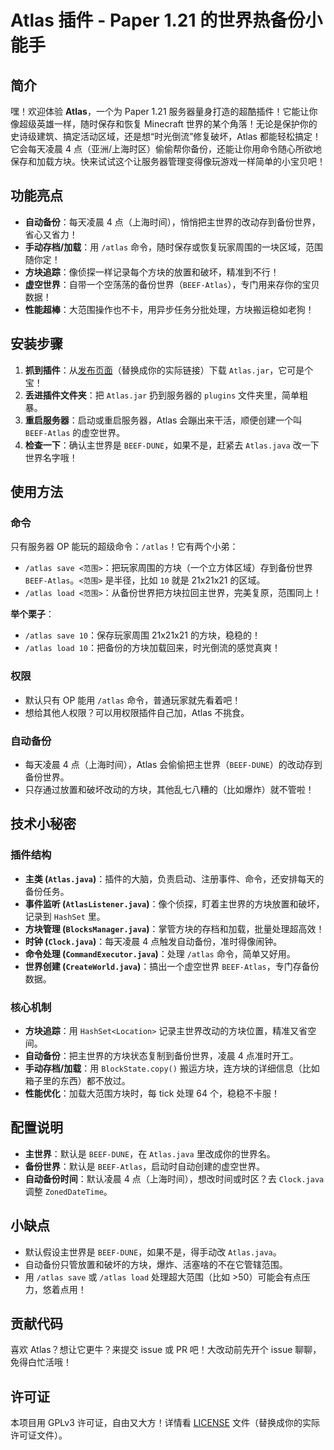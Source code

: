 # Atlas 插件 - Paper 1.21 的世界热备份小能手

## 简介
嘿！欢迎体验 **Atlas**，一个为 Paper 1.21 服务器量身打造的超酷插件！它能让你像超级英雄一样，随时保存和恢复 Minecraft 世界的某个角落！无论是保护你的史诗级建筑、搞定活动区域，还是想“时光倒流”修复破坏，Atlas 都能轻松搞定！它会每天凌晨 4 点（亚洲/上海时区）偷偷帮你备份，还能让你用命令随心所欲地保存和加载方块。快来试试这个让服务器管理变得像玩游戏一样简单的小宝贝吧！

## 功能亮点
- **自动备份**：每天凌晨 4 点（上海时间），悄悄把主世界的改动存到备份世界，省心又省力！
- **手动存档/加载**：用 `/atlas` 命令，随时保存或恢复玩家周围的一块区域，范围随你定！
- **方块追踪**：像侦探一样记录每个方块的放置和破坏，精准到不行！
- **虚空世界**：自带一个空荡荡的备份世界（`BEEF-Atlas`），专门用来存你的宝贝数据！
- **性能超棒**：大范围操作也不卡，用异步任务分批处理，方块搬运稳如老狗！

## 安装步骤
1. **抓到插件**：从[发布页面](#)（替换成你的实际链接）下载 `Atlas.jar`，它可是个宝！
2. **丢进插件文件夹**：把 `Atlas.jar` 扔到服务器的 `plugins` 文件夹里，简单粗暴。
3. **重启服务器**：启动或重启服务器，Atlas 会蹦出来干活，顺便创建一个叫 `BEEF-Atlas` 的虚空世界。
4. **检查一下**：确认主世界是 `BEEF-DUNE`，如果不是，赶紧去 `Atlas.java` 改一下世界名字哦！

## 使用方法
### 命令
只有服务器 OP 能玩的超级命令：`/atlas`！它有两个小弟：
- `/atlas save <范围>`：把玩家周围的方块（一个立方体区域）存到备份世界 `BEEF-Atlas`。`<范围>` 是半径，比如 `10` 就是 21x21x21 的区域。
- `/atlas load <范围>`：从备份世界把方块拉回主世界，完美复原，范围同上！

**举个栗子**：
- `/atlas save 10`：保存玩家周围 21x21x21 的方块，稳稳的！
- `/atlas load 10`：把备份的方块加载回来，时光倒流的感觉真爽！

### 权限
- 默认只有 OP 能用 `/atlas` 命令，普通玩家就先看着吧！
- 想给其他人权限？可以用权限插件自己加，Atlas 不挑食。

### 自动备份
- 每天凌晨 4 点（上海时间），Atlas 会偷偷把主世界（`BEEF-DUNE`）的改动存到备份世界。
- 只存通过放置和破坏改动的方块，其他乱七八糟的（比如爆炸）就不管啦！

## 技术小秘密
### 插件结构
- **主类 (`Atlas.java`)**：插件的大脑，负责启动、注册事件、命令，还安排每天的备份任务。
- **事件监听 (`AtlasListener.java`)**：像个侦探，盯着主世界的方块放置和破坏，记录到 `HashSet` 里。
- **方块管理 (`BlocksManager.java`)**：掌管方块的存档和加载，批量处理超高效！
- **时钟 (`Clock.java`)**：每天凌晨 4 点触发自动备份，准时得像闹钟。
- **命令处理 (`CommandExecutor.java`)**：处理 `/atlas` 命令，简单又好用。
- **世界创建 (`CreateWorld.java`)**：搞出一个虚空世界 `BEEF-Atlas`，专门存备份数据。

### 核心机制
- **方块追踪**：用 `HashSet<Location>` 记录主世界改动的方块位置，精准又省空间。
- **自动备份**：把主世界的方块状态复制到备份世界，凌晨 4 点准时开工。
- **手动存档/加载**：用 `BlockState.copy()` 搬运方块，连方块的详细信息（比如箱子里的东西）都不放过。
- **性能优化**：加载大范围方块时，每 tick 处理 64 个，稳稳不卡服！

## 配置说明
- **主世界**：默认是 `BEEF-DUNE`，在 `Atlas.java` 里改成你的世界名。
- **备份世界**：默认是 `BEEF-Atlas`，启动时自动创建的虚空世界。
- **自动备份时间**：默认凌晨 4 点（上海时间），想改时间或时区？去 `Clock.java` 调整 `ZonedDateTime`。

## 小缺点
- 默认假设主世界是 `BEEF-DUNE`，如果不是，得手动改 `Atlas.java`。
- 自动备份只管放置和破坏的方块，爆炸、活塞啥的不在它管辖范围。
- 用 `/atlas save` 或 `/atlas load` 处理超大范围（比如 >50）可能会有点压力，悠着点用！

## 贡献代码
喜欢 Atlas？想让它更牛？来提交 issue 或 PR 吧！大改动前先开个 issue 聊聊，免得白忙活哦！

## 许可证
本项目用 GPLv3 许可证，自由又大方！详情看 [LICENSE](https://github.com/superwfox/Atlas/blob/master/license.txt) 文件（替换成你的实际许可证文件）。
